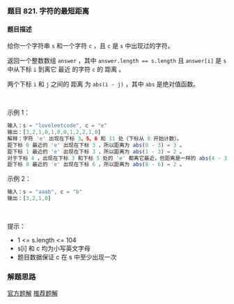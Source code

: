 ### 题目 821. 字符的最短距离
#### 题目描述
给你一个字符串 `s` 和一个字符 `c` ，且 `c` 是 `s` 中出现过的字符。

返回一个整数数组 `answer` ，其中 `answer.length == s.length` 且 `answer[i]` 是 `s` 中从下标 `i` 到离它 最近 的字符 `c` 的 距离 。

两个下标 `i` 和 `j` 之间的 距离 为 `abs(i - j)` ，其中 `abs` 是绝对值函数。

 

示例 1：

```js
输入：s = "loveleetcode", c = "e"
输出：[3,2,1,0,1,0,0,1,2,2,1,0]
解释：字符 'e' 出现在下标 3、5、6 和 11 处（下标从 0 开始计数）。
距下标 0 最近的 'e' 出现在下标 3 ，所以距离为 abs(0 - 3) = 3 。
距下标 1 最近的 'e' 出现在下标 3 ，所以距离为 abs(1 - 3) = 2 。
对于下标 4 ，出现在下标 3 和下标 5 处的 'e' 都离它最近，但距离是一样的 abs(4 - 3) == abs(4 - 5) = 1 。
距下标 8 最近的 'e' 出现在下标 6 ，所以距离为 abs(8 - 6) = 2 。
```
示例 2：
```js
输入：s = "aaab", c = "b"
输出：[3,2,1,0]
```
 

提示：
- 1 <= s.length <= 104
- s[i] 和 c 均为小写英文字母
- 题目数据保证 c 在 s 中至少出现一次

### 解题思路
[官方题解](https://leetcode-cn.com/problems/shortest-distance-to-a-character/solution/zi-fu-de-zui-duan-ju-chi-by-leetcode/)
[推荐题解](https://leetcode-cn.com/problems/shortest-distance-to-a-character/solution/821zi-fu-de-zui-duan-ju-chi-4chong-jie-fa-javascri/)